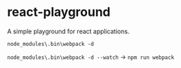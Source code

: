 # react-playground

A simple playground for react applications.

`node_modules\.bin\webpack -d`

`node_modules\.bin\webpack -d --watch` -> `npm run webpack`